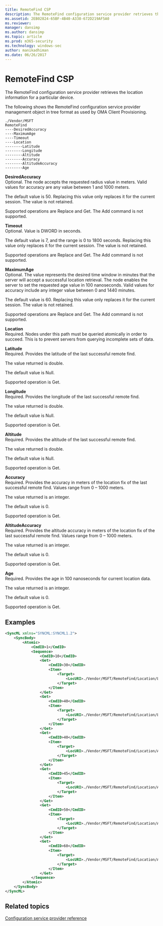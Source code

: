 ```yaml
---
title: RemoteFind CSP
description: The RemoteFind configuration service provider retrieves the location information for a particular device.
ms.assetid: 2EB02824-65BF-4B40-A338-672D219AF5A0
ms.reviewer: 
manager: dansimp
ms.author: dansimp
ms.topic: article
ms.prod: m365-security
ms.technology: windows-sec
author: manikadhiman
ms.date: 06/26/2017
---
```


# RemoteFind CSP


The RemoteFind configuration service provider retrieves the location information for a particular device.

The following shows the RemoteFind configuration service provider management object in tree format as used by OMA Client Provisioning.
```
./Vendor/MSFT
RemoteFind
----DesiredAccuracy
----MaximumAge
----Timeout
----Location
--------Latitude
--------Longitude
--------Altitude
--------Accuracy
--------AltitudeAccuracy
--------Age
```
<a href="" id="desiredaccuracy"></a>**DesiredAccuracy**  
Optional. The node accepts the requested radius value in meters. Valid values for accuracy are any value between 1 and 1000 meters.

The default value is 50. Replacing this value only replaces it for the current session. The value is not retained.

Supported operations are Replace and Get. The Add command is not supported.

<a href="" id="timeout"></a>**Timeout**  
Optional. Value is DWORD in seconds.

The default value is 7, and the range is 0 to 1800 seconds. Replacing this value only replaces it for the current session. The value is not retained.

Supported operations are Replace and Get. The Add command is not supported.

<a href="" id="maximumage"></a>**MaximumAge**  
Optional. The value represents the desired time window in minutes that the server will accept a successful location retrieval. The node enables the server to set the requested age value in 100 nanoseconds. Valid values for accuracy include any integer value between 0 and 1440 minutes.

The default value is 60. Replacing this value only replaces it for the current session. The value is not retained.

Supported operations are Replace and Get. The Add command is not supported.

<a href="" id="location"></a>**Location**  
Required. Nodes under this path must be queried atomically in order to succeed. This is to prevent servers from querying incomplete sets of data.

<a href="" id="latitude"></a>**Latitude**  
Required. Provides the latitude of the last successful remote find.

The value returned is double.

The default value is Null.

Supported operation is Get.

<a href="" id="longitude"></a>**Longitude**  
Required. Provides the longitude of the last successful remote find.

The value returned is double.

The default value is Null.

Supported operation is Get.

<a href="" id="altitude"></a>**Altitude**  
Required. Provides the altitude of the last successful remote find.

The value returned is double.

The default value is Null.

Supported operation is Get.

<a href="" id="accuracy"></a>**Accuracy**  
Required. Provides the accuracy in meters of the location fix of the last successful remote find. Values range from 0 – 1000 meters.

The value returned is an integer.

The default value is 0.

Supported operation is Get.

<a href="" id="altitudeaccuracy"></a>**AltitudeAccuracy**  
Required. Provides the altitude accuracy in meters of the location fix of the last successful remote find. Values range from 0 – 1000 meters.

The value returned is an integer.

The default value is 0.

Supported operation is Get.

<a href="" id="age"></a>**Age**  
Required. Provides the age in 100 nanoseconds for current location data.

The value returned is an integer.

The default value is 0.

Supported operation is Get.

## Examples


```xml
<SyncML xmlns="SYNCML:SYNCML1.2">
    <SyncBody>
        <Atomic>  
            <CmdID>1</CmdID>  
            <Sequence> 
                <CmdID>10</CmdID>  
                <Get>         
                    <CmdID>30</CmdID>  
                    <Item>  
                        <Target>  
                            <LocURI>./Vendor/MSFT/RemoteFind/Location/Latitude</LocURI>  
                        </Target>  
                    </Item>  
                </Get> 
                <Get> 
                    <CmdID>40</CmdID>  
                    <Item>  
                        <Target>  
                            <LocURI>./Vendor/MSFT/RemoteFind/Location/Longitude</LocURI>  
                        </Target>  
                    </Item>  
                </Get> 
                <Get> 
                    <CmdID>40</CmdID>  
                    <Item>  
                        <Target>  
                            <LocURI>./Vendor/MSFT/RemoteFind/Location/Altitude</LocURI>  
                        </Target>  
                    </Item>  
                </Get> 
                <Get> 
                    <CmdID>45</CmdID>  
                    <Item>  
                        <Target>  
                            <LocURI>./Vendor/MSFT/RemoteFind/Location/Accuracy</LocURI>  
                        </Target>  
                    </Item>  
                </Get> 
                <Get> 
                    <CmdID>50</CmdID>  
                    <Item>  
                        <Target>  
                            <LocURI>./Vendor/MSFT/RemoteFind/Location/AltitudeAccuracy</LocURI>  
                        </Target>  
                    </Item>  
                </Get> 
                <Get> 
                    <CmdID>60</CmdID>  
                    <Item>  
                        <Target>  
                            <LocURI>./Vendor/MSFT/RemoteFind/Location/Age</LocURI>  
                        </Target>  
                    </Item>  
                </Get>                  
            </Sequence> 
        </Atomic> 
    </SyncBody>
</SyncML>
```

## Related topics


[Configuration service provider reference](configuration-service-provider-reference.md)

 

 






